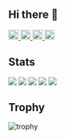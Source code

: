 ## Hi there 👋
<p align="left">
  <a href="https://github.com/Minatonton">
    <img height="20" src="https://komarev.com/ghpvc/?username=Minatonton" />
  </a>
  <a href="https://github.com/Minatonton">
    <img height="20" src="https://img.shields.io/github/followers/Minatonton?label=follow&logo=github&style=flat" />
  </a>
  <a href="http://qiita.com/minatonton8092">
    <img height="20" src="https://qiita-badge.apiapi.app/s/minatonton8092/posts.svg" />
  </a>
  <a href="http://qiita.com/minatonton8092">
    <img height="20" src="https://qiita-badge.apiapi.app/s/minatonton8092/contributions.svg" />
  </a>
</p>

## Stats
![](http://github-profile-summary-cards.vercel.app/api/cards/profile-details?username=Minatonton&theme=gruvbox)
![](http://github-profile-summary-cards.vercel.app/api/cards/repos-per-language?username=Minatonton&theme=gruvbox)
![](http://github-profile-summary-cards.vercel.app/api/cards/most-commit-language?username=Minatonton&theme=gruvbox)
![](http://github-profile-summary-cards.vercel.app/api/cards/stats?username=Minatonton&theme=gruvbox)
![](http://github-profile-summary-cards.vercel.app/api/cards/productive-time?username=Minatonton&theme=gruvbox&utcOffset=9)

## Trophy
![trophy](https://github-profile-trophy.vercel.app/?username=Minatonton&theme=gruvbox)


<!--
**Minatonton/Minatonton** is a ✨ _special_ ✨ repository because its `README.md` (this file) appears on your GitHub profile.

Here are some ideas to get you started:

- 🔭 I’m currently working on ...
- 🌱 I’m currently learning ...
- 👯 I’m looking to collaborate on ...
- 🤔 I’m looking for help with ...
- 💬 Ask me about ...
- 📫 How to reach me: ...
- 😄 Pronouns: ...
- ⚡ Fun fact: ...
-->

